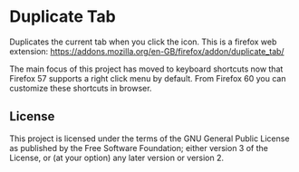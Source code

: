 # Duplicate Tab

Duplicates the current tab when you click the icon. This is a firefox web extension: https://addons.mozilla.org/en-GB/firefox/addon/duplicate_tab/

The main focus of this project has moved to keyboard shortcuts now that Firefox 57 supports a right click menu by default. From Firefox 60 you can customize these shortcuts in browser.

## License

This project is licensed under the terms of the GNU General Public License as published by the Free Software Foundation; either version 3 of the License, or (at your option) any later version or version 2.
